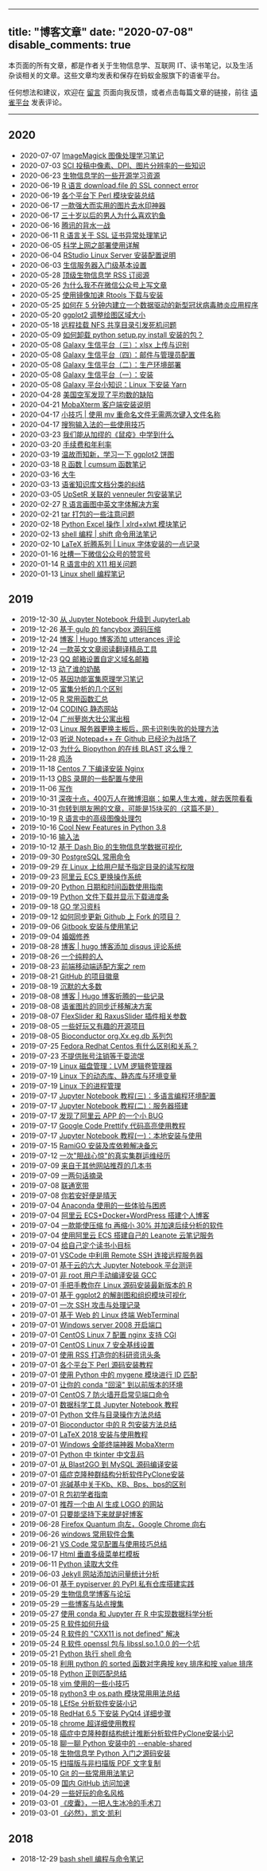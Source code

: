 
---
title: "博客文章"
date: "2020-07-08"
disable_comments: true
---

本页面的所有文章，都是作者关于生物信息学、互联网 IT、读书笔记，以及生活杂谈相关的文章。这些文章均发表和保存在蚂蚁金服旗下的语雀平台。

任何想法和建议，欢迎在 [留言](https://shen.bioitee.com/feedback/) 页面向我反馈，或者点击每篇文章的链接，前往 [语雀平台](https://www.yuque.com/shenweiyan) 发表评论。

-----------



## 2020

- 2020-07-07 [ImageMagick 图像处理学习笔记](https://www.yuque.com/shenweiyan/cookbook/qkga7t)
- 2020-07-03 [SCI 投稿中像素、DPI、图片分辨率的一些知识](https://www.yuque.com/shenweiyan/cookbook/xo4ieg)
- 2020-06-23 [生物信息学的一些开源学习资源](https://www.yuque.com/shenweiyan/cookbook/baatnb)
- 2020-06-19 [R 语言 download.file 的 SSL connect error](https://www.yuque.com/shenweiyan/cookbook/vbvbso)
- 2020-06-19 [各个平台下 Perl 模块安装总结](https://www.yuque.com/shenweiyan/cookbook/how-to-install-perl-modules)
- 2020-06-17 [一款强大而实用的图片去水印神器](https://www.yuque.com/shenweiyan/cookbook/inpaint)
- 2020-06-17 [三十岁以后的男人为什么喜欢钓鱼](https://www.yuque.com/shenweiyan/webdocs/qq8qo4)
- 2020-06-16 [腾讯的背水一战](https://www.yuque.com/shenweiyan/webdocs/zuq0ws)
- 2020-06-11 [R 语言关于 SSL 证书异常处理笔记](https://www.yuque.com/shenweiyan/cookbook/r-ssl-certificate)
- 2020-06-05 [科学上网之部署使用详解](https://www.yuque.com/shenweiyan/cookbook/pizow4)
- 2020-06-04 [RStudio Linux Server 安装配置说明](https://www.yuque.com/shenweiyan/cookbook/xxli8d)
- 2020-06-03 [生信服务器入门级基本设置](https://www.yuque.com/shenweiyan/cookbook/bio-server-basic)
- 2020-05-28 [顶级生物信息学 RSS 订阅源](https://www.yuque.com/shenweiyan/cookbook/bio-rss-feeds)
- 2020-05-26 [为什么我不在微信公众号上写文章](https://www.yuque.com/shenweiyan/webdocs/qw325a)
- 2020-05-25 [使用镜像加速 Rtools 下载与安装](https://www.yuque.com/shenweiyan/cookbook/rtools-install-mirrors)
- 2020-05-25 [如何在 5 分钟内建立一个数据驱动的新型冠状病毒肺炎应用程序](https://www.yuque.com/shenweiyan/cookbook/covid-19-shiny-apps)
- 2020-05-20 [ggplot2 调整绘图区域大小](https://www.yuque.com/shenweiyan/cookbook/ggplot_plot_margin)
- 2020-05-18 [远程挂载 NFS 共享目录引发死机问题](https://www.yuque.com/shenweiyan/cookbook/nfs-umount)
- 2020-05-09 [如何卸载 python setup.py install 安装的包？](https://www.yuque.com/shenweiyan/cookbook/uninstall-setup-py)
- 2020-05-08 [Galaxy 生信平台（三）：xlsx 上传与识别](https://www.yuque.com/shenweiyan/bio-cloud/rq27tw)
- 2020-05-08 [Galaxy 生信平台（四）：邮件与管理员配置](https://www.yuque.com/shenweiyan/bio-cloud/fgpzkl)
- 2020-05-08 [Galaxy 生信平台（二）：生产环境部署](https://www.yuque.com/shenweiyan/bio-cloud/fyr8z8)
- 2020-05-08 [Galaxy 生信平台（一）：安装](https://www.yuque.com/shenweiyan/bio-cloud/zuisn2)
- 2020-05-08 [Galaxy 平台小知识：Linux 下安装 Yarn](https://www.yuque.com/shenweiyan/bio-cloud/vfv8qd)
- 2020-04-28 [美国空军发现了平均数的缺陷](https://www.yuque.com/shenweiyan/readings/bbn0zx)
- 2020-04-21 [MobaXterm 客户端安装说明](https://www.yuque.com/shenweiyan/cookbook/mobaxterm-installation)
- 2020-04-17 [小技巧 | 使用 mv 重命名文件无需两次键入文件名称](https://www.yuque.com/shenweiyan/cookbook/mv-skill)
- 2020-04-17 [搜狗输入法的一些使用技巧](https://www.yuque.com/shenweiyan/cookbook/mc5bkg)
- 2020-03-23 [我们能从加缪的《鼠疫》中学到什么](https://www.yuque.com/shenweiyan/readings/pohz4g)
- 2020-03-20 [手续费和年利率](https://www.yuque.com/shenweiyan/mind/amvh8c)
- 2020-03-19 [温故而知新，学习一下 ggplot2 饼图](https://www.yuque.com/shenweiyan/cookbook/ggplot2-piechart-note)
- 2020-03-18 [R 函数 | cumsum 函数笔记](https://www.yuque.com/shenweiyan/cookbook/tallkr)
- 2020-03-16 [大牛](https://www.yuque.com/shenweiyan/mind/rz7c3n)
- 2020-03-13 [语雀知识库文档分类的纠结](https://www.yuque.com/shenweiyan/mind/whnegc)
- 2020-03-05 [UpSetR 关联的 venneuler 包安装笔记](https://www.yuque.com/shenweiyan/cookbook/venneuler-installation)
- 2020-02-27 [R 语言画图中英文字体解决方案](https://www.yuque.com/shenweiyan/cookbook/csm98o)
- 2020-02-21 [tar 打包的一些注意问题](https://www.yuque.com/shenweiyan/cookbook/tar-issues-note)
- 2020-02-18 [Python Excel 操作 | xlrd+xlwt 模块笔记](https://www.yuque.com/shenweiyan/cookbook/vygicp)
- 2020-02-13 [shell 编程 | shift 命令用法笔记](https://www.yuque.com/shenweiyan/cookbook/shell-shift-note)
- 2020-02-10 [LaTeX 折腾系列 | Linux 字体安装的一点记录](https://www.yuque.com/shenweiyan/cookbook/linux-install-fonts)
- 2020-01-16 [吐槽一下微信公众号的赞赏号](https://www.yuque.com/shenweiyan/mind/pct5pb)
- 2020-01-14 [R 语言中的 X11 相关问题](https://www.yuque.com/shenweiyan/cookbook/ublsz7)
- 2020-01-13 [Linux shell 编程笔记](https://www.yuque.com/shenweiyan/cookbook/sfpgok)


## 2019

- 2019-12-30 [从 Jupyter Notebook 升级到 JupyterLab](https://www.yuque.com/shenweiyan/cookbook/opodb3)
- 2019-12-26 [基于 gulp 的 fancybox 源码压缩](https://www.yuque.com/shenweiyan/cookbook/gulp-for-fancybox)
- 2019-12-24 [博客 | Hugo 博客添加 utterances 评论](https://www.yuque.com/shenweiyan/cookbook/fl1z7t)
- 2019-12-24 [一款英文文章阅读翻译精品工具](https://www.yuque.com/shenweiyan/cookbook/caiyunapp)
- 2019-12-23 [QQ 邮箱设置自定义域名邮箱](https://www.yuque.com/shenweiyan/cookbook/domain-mail-qq-setting)
- 2019-12-13 [动了谁的奶酪](https://www.yuque.com/shenweiyan/mind/kblu4x)
- 2019-12-05 [基因功能富集原理学习笔记](https://www.yuque.com/shenweiyan/cookbook/zf646e)
- 2019-12-05 [富集分析的几个区别](https://www.yuque.com/shenweiyan/cookbook/uhunvv)
- 2019-12-05 [R 常用函数汇总](https://www.yuque.com/shenweiyan/cookbook/lwsgg0)
- 2019-12-04 [CODING 静态网站](https://www.yuque.com/shenweiyan/cookbook/coding-pages)
- 2019-12-04 [广州萝岗大壮公寓出租](https://www.yuque.com/shenweiyan/mind/housing)
- 2019-12-03 [Linux 服务器更换主板后，网卡识别失败的处理方法](https://www.yuque.com/shenweiyan/cookbook/zks7y7)
- 2019-12-03 [听说 Notepad++ 在 Github 已经沦为战场了](https://www.yuque.com/shenweiyan/cookbook/mrxmae)
- 2019-12-03 [为什么 Biopython 的在线 BLAST 这么慢？](https://www.yuque.com/shenweiyan/cookbook/ygnigy)
- 2019-11-28 [鸡汤](https://www.yuque.com/shenweiyan/mind/chicken-soup)
- 2019-11-18 [Centos 7 下编译安装 Nginx](https://www.yuque.com/shenweiyan/cookbook/aq99si)
- 2019-11-13 [OBS 录屏的一些配置与使用](https://www.yuque.com/shenweiyan/cookbook/obs)
- 2019-11-06 [写作](https://www.yuque.com/shenweiyan/mind/writing)
- 2019-10-31 [深夜十点，400万人在微博泪崩：如果人生太难，就去医院看看](https://www.yuque.com/shenweiyan/webdocs/qqa9er)
- 2019-10-31 [你转到朋友圈的文章，可能是15块买的（这篇不是）](https://www.yuque.com/shenweiyan/webdocs/ny150b)
- 2019-10-19 [R 语言中的高级图像处理包](https://www.yuque.com/shenweiyan/cookbook/uoepud)
- 2019-10-16 [Cool New Features in Python 3.8](https://www.yuque.com/shenweiyan/cookbook/pcfnsd)
- 2019-10-16 [输入法](https://www.yuque.com/shenweiyan/mind/input)
- 2019-10-12 [基于 Dash Bio 的生物信息学数据可视化](https://www.yuque.com/shenweiyan/cookbook/tp85x1)
- 2019-09-30 [PostgreSQL 常用命令](https://www.yuque.com/shenweiyan/cookbook/pdag4c)
- 2019-09-29 [在 Linux 上给用户赋予指定目录的读写权限](https://www.yuque.com/shenweiyan/cookbook/linux-acl-permission)
- 2019-09-23 [阿里云 ECS 更换操作系统](https://www.yuque.com/shenweiyan/cookbook/alyun-change-os)
- 2019-09-20 [Python 日期和时间函数使用指南](https://www.yuque.com/shenweiyan/cookbook/how-to-use-datetime-in-python)
- 2019-09-19 [Python 文件下载并显示下载进度条](https://www.yuque.com/shenweiyan/cookbook/xu2eg5)
- 2019-09-18 [GO 学习资料](https://www.yuque.com/shenweiyan/cookbook/ygzmzn)
- 2019-09-12 [如何同步更新 Github 上 Fork 的项目？](https://www.yuque.com/shenweiyan/cookbook/github-fork-update)
- 2019-09-06 [Gitbook 安装与使用笔记](https://www.yuque.com/shenweiyan/cookbook/ga7bft)
- 2019-09-04 [婚姻修养](https://www.yuque.com/shenweiyan/mind/marriage-art)
- 2019-08-28 [博客 | hugo 博客添加 disqus 评论系统](https://www.yuque.com/shenweiyan/cookbook/disqus-for-hugo)
- 2019-08-26 [一个纯粹的人](https://www.yuque.com/shenweiyan/mind/a-real-man)
- 2019-08-23 [前端移动端适配方案之 rem](https://www.yuque.com/shenweiyan/cookbook/css-rem)
- 2019-08-21 [GitHub 的项目徽章](https://www.yuque.com/shenweiyan/cookbook/github-badge)
- 2019-08-19 [沉默的大多数](https://www.yuque.com/shenweiyan/mind/moc049)
- 2019-08-08 [博客 | Hugo 博客折腾的一些记录](https://www.yuque.com/shenweiyan/cookbook/build-hugo-blogs)
- 2019-08-08 [语雀图片的同步迁移解决方案](https://www.yuque.com/shenweiyan/cookbook/sync-from-yuque-to-qiniu)
- 2019-08-07 [FlexSlider 和 RaxusSlider 插件相关参数](https://www.yuque.com/shenweiyan/cookbook/flex-slider-and-raxus-slider)
- 2019-08-05 [一些好玩又有趣的开源项目](https://www.yuque.com/shenweiyan/cookbook/rgvbqq)
- 2019-08-05 [Bioconductor org.Xx.eg.db 系列包](https://www.yuque.com/shenweiyan/cookbook/bioconductor-orgdb)
- 2019-07-25 [Fedora Redhat Centos 有什么区别和关系？](https://www.yuque.com/shenweiyan/cookbook/fedora-redhat-centos)
- 2019-07-23 [不提供账号注销等于耍流氓](https://www.yuque.com/shenweiyan/mind/coding-cancel-account)
- 2019-07-19 [Linux 磁盘管理：LVM 逻辑卷管理器](https://www.yuque.com/shenweiyan/cookbook/linux-lvm)
- 2019-07-19 [Linux 下的动态库、静态库与环境变量](https://www.yuque.com/shenweiyan/cookbook/linux-lib-env)
- 2019-07-19 [Linux 下的进程管理](https://www.yuque.com/shenweiyan/cookbook/ucig1a)
- 2019-07-17 [Jupyter Notebook 教程(三)：多语言编程环境配置](https://www.yuque.com/shenweiyan/cookbook/jupyter-notebook-toturial-3)
- 2019-07-17 [Jupyter Notebook 教程(二)：服务器搭建](https://www.yuque.com/shenweiyan/cookbook/jupyter-notebook-toturial-2)
- 2019-07-17 [发现了阿里云 APP 的一个小 BUG](https://www.yuque.com/shenweiyan/cookbook/bugs-of-aliyun-app)
- 2019-07-17 [Google Code Prettify 代码高亮使用教程](https://www.yuque.com/shenweiyan/cookbook/google-code-prettify)
- 2019-07-17 [Jupyter Notebook 教程(一)：本地安装与使用](https://www.yuque.com/shenweiyan/cookbook/jupyter-notebook-toturial-1)
- 2019-07-15 [RamiGO 安装及库依赖解决备忘](https://www.yuque.com/shenweiyan/cookbook/r-ramigo)
- 2019-07-12 [一次"胆战心惊"的真实集群运维经历](https://www.yuque.com/shenweiyan/cookbook/hpc-experience-glibc)
- 2019-07-09 [来自于其他网站推荐的几本书](https://www.yuque.com/shenweiyan/readings/books-from-jiweiyang)
- 2019-07-09 [一两句话摘录](https://www.yuque.com/shenweiyan/readings/the-words)
- 2019-07-08 [联通宽带](https://www.yuque.com/shenweiyan/mind/unicom-broadband)
- 2019-07-08 [你若安好便是晴天](https://www.yuque.com/shenweiyan/mind/to-be-good)
- 2019-07-04 [Anaconda 使用的一些体验与困惑](https://www.yuque.com/shenweiyan/cookbook/anaconda-experience)
- 2019-07-04 [阿里云 ECS+Docker+WordPress 搭建个人博客](https://www.yuque.com/shenweiyan/cookbook/ecs-docker-wordpress-ssl)
- 2019-07-04 [一款能使压缩 fq 再缩小 30% 并加速后续分析的软件](https://www.yuque.com/shenweiyan/cookbook/clumpify)
- 2019-07-04 [使用阿里云 ECS 搭建自己的 Leanote 云笔记服务](https://www.yuque.com/shenweiyan/cookbook/leanote-for-ecs-tutorial)
- 2019-07-04 [给自己定个读书小目标](https://www.yuque.com/shenweiyan/readings/reading-flags)
- 2019-07-01 [VSCode 中利用 Remote SSH 连接远程服务器](https://www.yuque.com/shenweiyan/cookbook/vscode-remote-ssh)
- 2019-07-01 [基于云的六大 Jupyter Notebook 平台测评](https://www.yuque.com/shenweiyan/cookbook/cloud-services-for-jupyter-notebook)
- 2019-07-01 [非 root 用户手动编译安装 GCC](https://www.yuque.com/shenweiyan/cookbook/linux-gcc-install)
- 2019-07-01 [手把手教你在 Linux 源码安装最新版本的 R](https://www.yuque.com/shenweiyan/cookbook/install-latest-r-from-source)
- 2019-07-01 [基于 ggplot2 的解剖图和组织模块可视化](https://www.yuque.com/shenweiyan/cookbook/r-gganatogram)
- 2019-07-01 [一次 SSH 攻击与处理记录](https://www.yuque.com/shenweiyan/cookbook/ssh-attack)
- 2019-07-01 [基于 Web 的 Linux 终端 WebTerminal](https://www.yuque.com/shenweiyan/cookbook/webterminal-for-linux)
- 2019-07-01 [Windows server 2008 开启端口](https://www.yuque.com/shenweiyan/cookbook/windows-ports)
- 2019-07-01 [CentOS Linux 7 配置 nginx 支持 CGI](https://www.yuque.com/shenweiyan/cookbook/centos-7-nginx-cgi)
- 2019-07-01 [CentOS Linux 7 安全基线设置](https://www.yuque.com/shenweiyan/cookbook/security-for-centos-7)
- 2019-07-01 [使用 RSS 打造你的科研资讯头条](https://www.yuque.com/shenweiyan/cookbook/rss-for-top-news)
- 2019-07-01 [各个平台下 Perl 源码安装教程](https://www.yuque.com/shenweiyan/cookbook/install-perl-from-source)
- 2019-07-01 [使用 Python 中的 mygene 模块进行 ID 匹配](https://www.yuque.com/shenweiyan/cookbook/python-mygene)
- 2019-07-01 [让你的 conda "回滚" 到以前版本的环境](https://www.yuque.com/shenweiyan/cookbook/conda-env-roll-back)
- 2019-07-01 [CentOS 7 防火墙开启常见端口命令](https://www.yuque.com/shenweiyan/cookbook/centos-firewall)
- 2019-07-01 [数据科学工具 Jupyter Notebook 教程](https://www.yuque.com/shenweiyan/cookbook/jupyter-notebook-tutorial)
- 2019-07-01 [Python 文件与目录操作方法总结](https://www.yuque.com/shenweiyan/cookbook/python-file-directory-toturial)
- 2019-07-01 [Bioconductor 中的 R 包安装方法总结](https://www.yuque.com/shenweiyan/cookbook/bioconductor-packages)
- 2019-07-01 [LaTeX 2018 安装与使用教程](https://www.yuque.com/shenweiyan/cookbook/latex-2018-tutorial)
- 2019-07-01 [Windows 全能终端神器 MobaXterm](https://www.yuque.com/shenweiyan/cookbook/irf3na)
- 2019-07-01 [Python 中 tkinter 中文乱码](https://www.yuque.com/shenweiyan/cookbook/tkinter-unicode-issues)
- 2019-07-01 [从 Blast2GO 到 MySQL 源码编译安装](https://www.yuque.com/shenweiyan/cookbook/install-mysql-from-source)
- 2019-07-01 [癌症克隆种群结构分析软件PyClone安装](https://www.yuque.com/shenweiyan/cookbook/pyclone-install)
- 2019-07-01 [兆碱基中关于Kb、KB、Bps、bps的区别](https://www.yuque.com/shenweiyan/cookbook/different-on-bytes)
- 2019-07-01 [R 包初学者指南](https://www.yuque.com/shenweiyan/cookbook/r-packages-guide)
- 2019-07-01 [推荐一个由 AI 生成 LOGO 的网站](https://www.yuque.com/shenweiyan/cookbook/ai-logo-desig)
- 2019-07-01 [只要能坚持下来就是好博客](https://www.yuque.com/shenweiyan/mind/focus-on-writing)
- 2019-06-28 [Firefox Quantum 向左，Google Chrome 向右](https://www.yuque.com/shenweiyan/cookbook/firefox-quantum)
- 2019-06-26 [windows 常用软件合集](https://www.yuque.com/shenweiyan/cookbook/phmze3)
- 2019-06-21 [VS Code 常见配置与使用技巧总结](https://www.yuque.com/shenweiyan/cookbook/vscode-usage)
- 2019-06-17 [Html 垂直多级菜单栏模板](https://www.yuque.com/shenweiyan/cookbook/qrtsf1)
- 2019-06-11 [Python 读取大文件](https://www.yuque.com/shenweiyan/cookbook/iddn10)
- 2019-06-03 [Jekyll 网站添加访问量统计分析](https://www.yuque.com/shenweiyan/cookbook/jekyll-add-page-view)
- 2019-06-01 [基于 pypiserver 的 PyPI 私有仓库搭建实践](https://www.yuque.com/shenweiyan/cookbook/pypiserver-trial)
- 2019-05-29 [生物信息学博客与论坛](https://www.yuque.com/shenweiyan/cookbook/bio-blogs-forums)
- 2019-05-29 [一些博客与站点搜集](https://www.yuque.com/shenweiyan/mind/blogs-and-sites-collected)
- 2019-05-27 [使用 conda 和 Jupyter 在 R 中实现数据科学分析](https://www.yuque.com/shenweiyan/cookbook/kgrnx4)
- 2019-05-25 [R 软件如何升级](https://www.yuque.com/shenweiyan/cookbook/qznkyp)
- 2019-05-24 [R 软件的 "CXX11 is not defined" 解决](https://www.yuque.com/shenweiyan/cookbook/dadyai)
- 2019-05-24 [R 软件 openssl 包与 libssl.so.1.0.0 的一个坑](https://www.yuque.com/shenweiyan/cookbook/nt820f)
- 2019-05-21 [Python 执行 shell 命令](https://www.yuque.com/shenweiyan/cookbook/kzicg7)
- 2019-05-18 [利用 python 的 sorted 函数对字典按 key 排序和按 value 排序](https://www.yuque.com/shenweiyan/cookbook/python-sorted)
- 2019-05-18 [Python 正则匹配总结](https://www.yuque.com/shenweiyan/cookbook/python-match)
- 2019-05-18 [vim 使用的一些小技巧](https://www.yuque.com/shenweiyan/cookbook/how-to-use-vim)
- 2019-05-18 [python3 中 os.path 模块常用用法总结](https://www.yuque.com/shenweiyan/cookbook/python-os-path)
- 2019-05-18 [LEfSe 分析软件安装小记](https://www.yuque.com/shenweiyan/cookbook/kefse-install)
- 2019-05-18 [RedHat 6.5 下安装 PyQt4 详细步骤](https://www.yuque.com/shenweiyan/cookbook/redhat-install-pyqt-4)
- 2019-05-18 [chrome 超详细使用教程](https://www.yuque.com/shenweiyan/cookbook/chrome-tutorial)
- 2019-05-18 [癌症中克隆种群结构统计推断分析软件PyClone安装小记](https://www.yuque.com/shenweiyan/cookbook/pyclone-install-1714572)
- 2019-05-18 [聊一聊 Python 安装中的 --enable-shared](https://www.yuque.com/shenweiyan/cookbook/python-enable-shared)
- 2019-05-18 [生物信息学 Python 入门之源码安装](https://www.yuque.com/shenweiyan/cookbook/install-python-from-source)
- 2019-05-15 [扫描版与非扫描版 PDF 文字复制](https://www.yuque.com/shenweiyan/cookbook/pdf-copy)
- 2019-05-10 [Git 的一些常用用法笔记](https://www.yuque.com/shenweiyan/cookbook/git-usage)
- 2019-05-09 [国内 GitHub 访问加速](https://www.yuque.com/shenweiyan/cookbook/xpurpl)
- 2019-04-29 [一些好玩的命名风格](https://www.yuque.com/shenweiyan/mind/funny-name)
- 2019-03-01 [《皮囊》，一把人生冰冷的手术刀](https://www.yuque.com/shenweiyan/readings/180712)
- 2019-03-01 [《必然》，凯文·凯利](https://www.yuque.com/shenweiyan/readings/180810)


## 2018

- 2018-12-29 [bash shell 编程与命令笔记](https://www.yuque.com/shenweiyan/cookbook/shell-practice)
